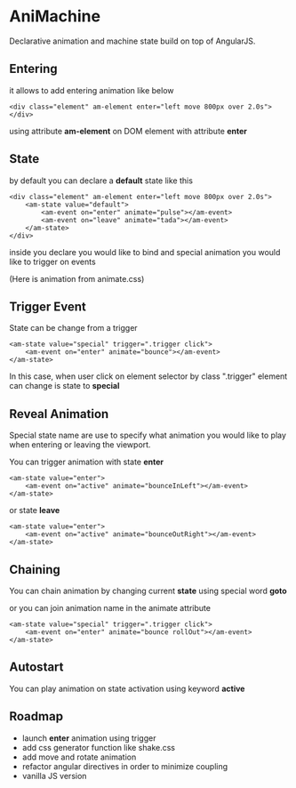 AniMachine
==========

Declarative animation and machine state build on top of AngularJS.

Entering
--------

it allows to add entering animation like below
```
<div class="element" am-element enter="left move 800px over 2.0s">
</div>
```
using attribute __am-element__ on DOM element with attribute __enter__

State
-----

by default you can declare a __default__ state like this
```
<div class="element" am-element enter="left move 800px over 2.0s">
	<am-state value="default">
		<am-event on="enter" animate="pulse"></am-event>
		<am-event on="leave" animate="tada"></am-event>
	</am-state>
</div>
```

inside you declare you would like to bind and special animation you would like to trigger on events

(Here is animation from animate.css)

Trigger Event
--------------

State can be change from a trigger
```
<am-state value="special" trigger=".trigger click">
	<am-event on="enter" animate="bounce"></am-event>
</am-state>
```

In this case, when user click on element selector by class ".trigger" element can change is state to __special__

Reveal Animation
----------------

Special state name are use to specify what animation you would like to play when entering or leaving the viewport.

You can trigger animation with state __enter__
```
<am-state value="enter">
	<am-event on="active" animate="bounceInLeft"></am-event>
</am-state>
```

or state __leave__
```
<am-state value="enter">
	<am-event on="active" animate="bounceOutRight"></am-event>
</am-state>
```

Chaining
--------

You can chain animation by changing current __state__ using special word __goto__

or you can join animation name in the animate attribute

```
<am-state value="special" trigger=".trigger click">
	<am-event on="enter" animate="bounce rollOut"></am-event>
</am-state>
```


Autostart
---------

You can play animation on state activation using keyword __active__


Roadmap
-------
- launch __enter__ animation using trigger
- add css generator function like shake.css
- add move and rotate animation
- refactor angular directives in order to minimize coupling
- vanilla JS version